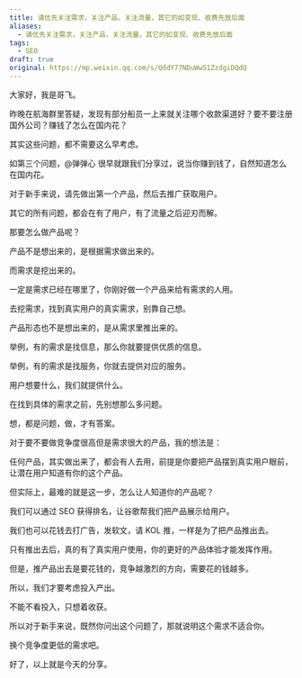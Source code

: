 ```yaml
---
title: 请优先关注需求，关注产品，关注流量，其它的如变现、收费先放后面
aliases:
  - 请优先关注需求，关注产品，关注流量，其它的如变现、收费先放后面
tags:
  - SEO
draft: true
original: https://mp.weixin.qq.com/s/QddY77NDuWwS1ZzdgiDQdQ
---
```

大家好，我是哥飞。

昨晚在航海群里答疑，发现有部分船员一上来就关注哪个收款渠道好？要不要注册国外公司？赚钱了怎么在国内花？  

其实这些问题，都不需要这么早考虑。  

如第三个问题，@弹弹心 很早就跟我们分享过，说当你赚到钱了，自然知道怎么在国内花。  

对于新手来说，请先做出第一个产品，然后去推广获取用户。  

其它的所有问题，都会在有了用户，有了流量之后迎刃而解。  

那要怎么做产品呢？

产品不是想出来的，是根据需求做出来的。

而需求是挖出来的。

一定是需求已经在哪里了，你刚好做一个产品来给有需求的人用。

去挖需求，找到真实用户的真实需求，别靠自己想。

产品形态也不是想出来的，是从需求里推出来的。

举例，有的需求是找信息，那么你就要提供优质的信息。

举例，有的需求是找服务，你就去提供对应的服务。

用户想要什么，我们就提供什么。

在找到具体的需求之前，先别想那么多问题。

想，都是问题，做，才有答案。  

对于要不要做竞争度很高但是需求很大的产品，我的想法是：  

任何产品，其实做出来了，都会有人去用，前提是你要把产品摆到真实用户眼前，让潜在用户知道有你的这个产品。

但实际上，最难的就是这一步，怎么让人知道你的产品呢？

我们可以通过 SEO 获得排名，让谷歌帮我们把产品展示给用户。

我们也可以花钱去打广告，发软文，请 KOL 推，一样是为了把产品推出去。

只有推出去后，真的有了真实用户使用，你的更好的产品体验才能发挥作用。

但是，推产品出去是要花钱的，竞争越激烈的方向，需要花的钱越多。

所以，我们才要考虑投入产出。

不能不看投入，只想着收获。

所以对于新手来说，既然你问出这个问题了，那就说明这个需求不适合你。  

换个竞争度更低的需求吧。

好了，以上就是今天的分享。  